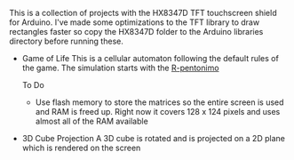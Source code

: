 This is a collection of projects with the HX8347D TFT touchscreen shield for Arduino. I've made some optimizations to the TFT library to draw rectangles faster so copy the HX8347D folder to the Arduino libraries directory before running these.

- Game of Life
  This is a cellular automaton following the default rules of the game. The simulation starts with the [R-pentonimo ](http://www.conwaylife.com/wiki/R-pentomino)

  To Do
   - Use flash memory to store the matrices so the entire screen is used and RAM is freed up. Right now it covers 128 x 124 pixels and uses almost all of the RAM available

- 3D Cube Projection
  A 3D cube is rotated and is projected on a 2D plane which is rendered on the screen